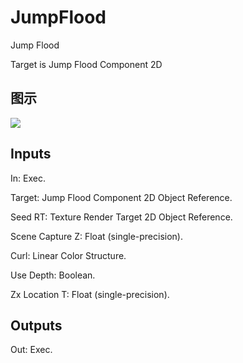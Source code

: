 # JumpFlood

Jump Flood

Target is Jump Flood Component 2D

## 图示

![]($-20221218-18171758.png)

## Inputs

In: Exec.

Target: Jump Flood Component 2D Object Reference.

Seed RT: Texture Render Target 2D Object Reference.

Scene Capture Z: Float (single-precision).

Curl: Linear Color Structure.

Use Depth: Boolean.

Zx Location T: Float (single-precision).  

## Outputs

Out: Exec.


